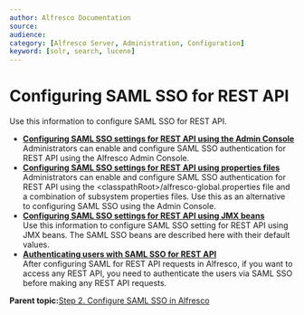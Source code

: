 ```yaml
---
author: Alfresco Documentation
source: 
audience: 
category: [Alfresco Server, Administration, Configuration]
keyword: [solr, search, lucene]
---
```


# Configuring SAML SSO for REST API

Use this information to configure SAML SSO for REST API.

-   **[Configuring SAML SSO settings for REST API using the Admin Console](../tasks/saml-restapi-console.md)**  
Administrators can enable and configure SAML SSO authentication for REST API using the Alfresco Admin Console.
-   **[Configuring SAML SSO settings for REST API using properties files](../tasks/saml-config-props-restapi.md)**  
Administrators can enable and configure SAML SSO authentication for REST API using the <classpathRoot\>/alfresco-global.properties file and a combination of subsystem properties files. Use this as an alternative to configuring SAML SSO using the Admin Console.
-   **[Configuring SAML SSO settings for REST API using JMX beans](../references/saml-jmx-beans-api.md)**  
Use this information to configure SAML SSO setting for REST API using JMX beans. The SAML SSO beans are described here with their default values.
-   **[Authenticating users with SAML SSO for REST API](../tasks/restapi-auth.md)**  
After configuring SAML for REST API requests in Alfresco, if you want to access any REST API, you need to authenticate the users via SAML SSO before making any REST API requests.

**Parent topic:**[Step 2. Configure SAML SSO in Alfresco](../concepts/config-SP.md)

